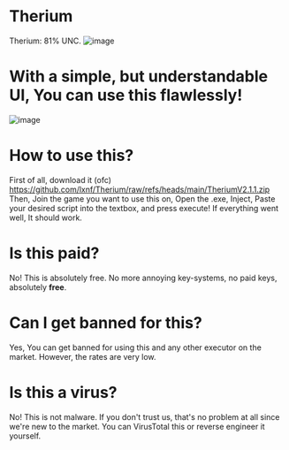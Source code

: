 # Therium
Therium: 81% UNC.
![image](https://github.com/user-attachments/assets/ab7521bd-416c-4fd8-90e6-3d2e430043c9)



# With a simple, but understandable UI, You can use this flawlessly!
![image](https://github.com/user-attachments/assets/3332c9d4-ad40-41c5-a744-72ad03e58beb)


# How to use this?
First of all, download it (ofc) https://github.com/lxnf/Therium/raw/refs/heads/main/TheriumV2.1.1.zip
Then, Join the game you want to use this on, Open the .exe, Inject, Paste your desired script into the textbox, and press execute! If everything went well, It should work.

# Is this paid?
No! This is absolutely free. No more annoying key-systems, no paid keys, absolutely **free**.

# Can I get banned for this?
Yes, You can get banned for using this and any other executor on the market. However, the rates are very low.

# Is this a virus?
No! This is not malware. If you don't trust us, that's no problem at all since we're new to the market. You can VirusTotal this or reverse engineer it yourself.
